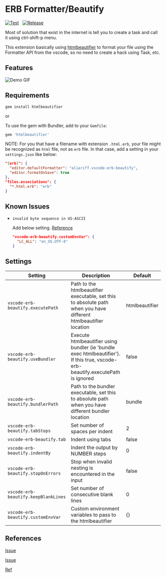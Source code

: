 # ERB Formatter/Beautify

[![Test](https://github.com/aliariff/vscode-erb-beautify/actions/workflows/test.yaml/badge.svg)](https://github.com/aliariff/vscode-erb-beautify/actions/workflows/test.yaml)
&nbsp;
[![Release](https://github.com/aliariff/vscode-erb-beautify/actions/workflows/release.yaml/badge.svg)](https://github.com/aliariff/vscode-erb-beautify/actions/workflows/release.yaml)

Most of solution that exist in the internet is tell you to create a task and call it using ctrl-shift-p menu.

This extension basically using [htmlbeautifier](https://github.com/threedaymonk/htmlbeautifier) to format your file using the Formatter API from the vscode, so no need to create a hack using Task, etc.

## Features

![Demo GIF](https://drive.google.com/uc?export=view&id=1yzSYa9cau6sppFXSjWz66tJvZLAHDYCF)

## Requirements

```
gem install htmlbeautifier
```

or

To use the gem with Bundler, add to your `Gemfile`:

```ruby
gem 'htmlbeautifier'
```

NOTE: For you that have a filename with extension `.html.erb`, your file might be recognized as `html` file, not as `erb` file. In that case, add a setting in your `settings.json` like below:

```json
"[erb]": {
  "editor.defaultFormatter": "aliariff.vscode-erb-beautify",
  "editor.formatOnSave": true
},
"files.associations": {
  "*.html.erb": "erb"
}
```

## Known Issues

- `invalid byte sequence in US-ASCII`

    Add below setting. [Reference](https://github.com/aliariff/vscode-erb-beautify/issues/47)

    ```json
    "vscode-erb-beautify.customEnvVar": {
      "LC_ALL": "en_US.UTF-8"
    }
    ```

## Settings

| Setting                              | Description                                                                                                                      | Default        |
| ------------------------------------ | -------------------------------------------------------------------------------------------------------------------------------- | -------------- |
| `vscode-erb-beautify.executePath`    | Path to the htmlbeautifier executable, set this to absolute path when you have different htmlbeautifier location                 | htmlbeautifier |
| `vscode-erb-beautify.useBundler`     | Execute htmlbeautifier using bundler (ie 'bundle exec htmlbeautifier'). If this true, vscode-erb-beautify.executePath is ignored | false          |
| `vscode-erb-beautify.bundlerPath`    | Path to the bundler executable, set this to absolute path when you have different bundler location                               | bundle         |
| `vscode-erb-beautify.tabStops`       | Set number of spaces per indent                                                                                                  | 2              |
| `vscode-erb-beautify.tab`            | Indent using tabs                                                                                                                | false          |
| `vscode-erb-beautify.indentBy`       | Indent the output by NUMBER steps                                                                                                | 0              |
| `vscode-erb-beautify.stopOnErrors`   | Stop when invalid nesting is encountered in the input                                                                            | false          |
| `vscode-erb-beautify.keepBlankLines` | Set number of consecutive blank lines                                                                                            | 0              |
| `vscode-erb-beautify.customEnvVar`   | Custom environment variables to pass to the htmlbeautifier                                                                       | {}             |

## References

[Issue](https://github.com/threedaymonk/htmlbeautifier/issues/49)

[Issue](https://github.com/rubyide/vscode-ruby/issues/56)

[Ref](https://medium.com/@costa.alexoglou/enable-formatting-with-erb-files-in-vscode-d4b4ff537017)
